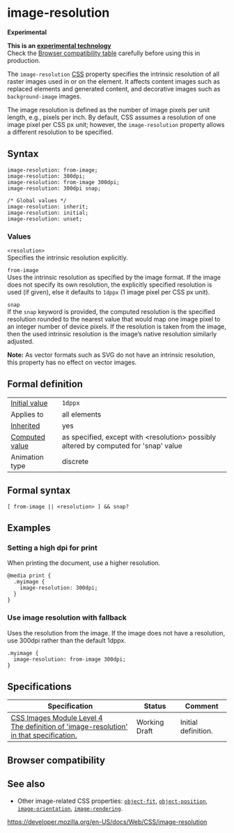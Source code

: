 # image-resolution

**Experimental**

**This is an [experimental technology](https://developer.mozilla.org/en-US/docs/MDN/Guidelines/Conventions_definitions#experimental)**  
Check the [Browser compatibility table](#browser_compatibility) carefully before using this in production.

The `image-resolution` [CSS](https://developer.mozilla.org/en-US/docs/Web/CSS) property specifies the intrinsic resolution of all raster images used in or on the element. It affects content images such as replaced elements and generated content, and decorative images such as `background-image` images.

The image resolution is defined as the number of image pixels per unit length, e.g., pixels per inch. By default, CSS assumes a resolution of one image pixel per CSS px unit; however, the `image-resolution` property allows a different resolution to be specified.

## Syntax

    image-resolution: from-image;
    image-resolution: 300dpi;
    image-resolution: from-image 300dpi;
    image-resolution: 300dpi snap;

    /* Global values */
    image-resolution: inherit;
    image-resolution: initial;
    image-resolution: unset;

### Values

`<resolution>`  
Specifies the intrinsic resolution explicitly.

`from-image`  
Uses the intrinsic resolution as specified by the image format. If the image does not specify its own resolution, the explicitly specified resolution is used (if given), else it defaults to `1dppx` (1 image pixel per CSS px unit).

`snap`  
If the `snap` keyword is provided, the computed resolution is the specified resolution rounded to the nearest value that would map one image pixel to an integer number of device pixels. If the resolution is taken from the image, then the used intrinsic resolution is the image’s native resolution similarly adjusted.

**Note:** As vector formats such as SVG do not have an intrinsic resolution, this property has no effect on vector images.

## Formal definition

<table><tbody><tr class="odd"><td><a href="initial_value">Initial value</a></td><td><code>1dppx</code></td></tr><tr class="even"><td>Applies to</td><td>all elements</td></tr><tr class="odd"><td><a href="inheritance">Inherited</a></td><td>yes</td></tr><tr class="even"><td><a href="computed_value">Computed value</a></td><td>as specified, except with &lt;resolution&gt; possibly altered by computed for 'snap' value</td></tr><tr class="odd"><td>Animation type</td><td>discrete</td></tr></tbody></table>

## Formal syntax

    [ from-image || <resolution> ] && snap?

## Examples

### Setting a high dpi for print

When printing the document, use a higher resolution.

    @media print {
      .myimage {
        image-resolution: 300dpi;
      }
    }

### Use image resolution with fallback

Uses the resolution from the image. If the image does not have a resolution, use 300dpi rather than the default 1dppx.

    .myimage {
      image-resolution: from-image 300dpi;
    }

## Specifications

<table><thead><tr class="header"><th>Specification</th><th>Status</th><th>Comment</th></tr></thead><tbody><tr class="odd"><td><a href="https://drafts.csswg.org/css-images-4/#the-image-resolution">CSS Images Module Level 4<br />
<span class="small">The definition of 'image-resolution' in that specification.</span></a></td><td><span class="spec-wd">Working Draft</span></td><td>Initial definition.</td></tr></tbody></table>

## Browser compatibility

## See also

- Other image-related CSS properties: [`object-fit`](object-fit), [`object-position`](object-position), [`image-orientation`](image-orientation), [`image-rendering`](image-rendering).

<a href="https://developer.mozilla.org/en-US/docs/Web/CSS/image-resolution" class="_attribution-link">https://developer.mozilla.org/en-US/docs/Web/CSS/image-resolution</a>
